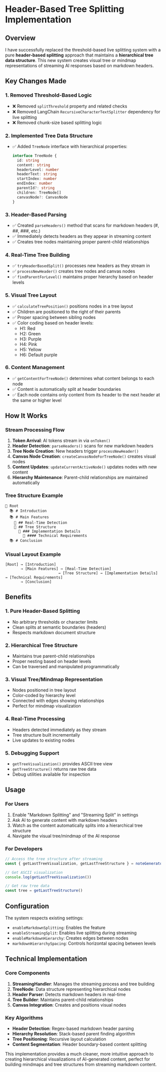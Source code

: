 # Header-Based Tree Splitting Implementation

## Overview

I have successfully replaced the threshold-based live splitting system with a pure **header-based splitting** approach that maintains a **hierarchical tree data structure**. This new system creates visual tree or mindmap representations of streaming AI responses based on markdown headers.

## Key Changes Made

### 1. Removed Threshold-Based Logic

- ❌ Removed `splitThreshold` property and related checks
- ❌ Removed LangChain `RecursiveCharacterTextSplitter` dependency for live splitting
- ❌ Removed chunk-size based splitting logic

### 2. Implemented Tree Data Structure

- ✅ Added `TreeNode` interface with hierarchical properties:
  ```typescript
  interface TreeNode {
  	id: string
  	content: string
  	headerLevel: number
  	headerText: string
  	startIndex: number
  	endIndex: number
  	parentId?: string
  	children: TreeNode[]
  	canvasNode?: CanvasNode
  }
  ```

### 3. Header-Based Parsing

- ✅ Created `parseHeaders()` method that scans for markdown headers (#, ##, ###, etc.)
- ✅ Immediately detects headers as they appear in streaming content
- ✅ Creates tree nodes maintaining proper parent-child relationships

### 4. Real-Time Tree Building

- ✅ `tryHeaderBasedSplit()` processes new headers as they stream in
- ✅ `processNewHeader()` creates tree nodes and canvas nodes
- ✅ `findParentForLevel()` maintains proper hierarchy based on header levels

### 5. Visual Tree Layout

- ✅ `calculateTreePosition()` positions nodes in a tree layout
- ✅ Children are positioned to the right of their parents
- ✅ Proper spacing between sibling nodes
- ✅ Color coding based on header levels:
  - H1: Red
  - H2: Green
  - H3: Purple
  - H4: Pink
  - H5: Yellow
  - H6: Default purple

### 6. Content Management

- ✅ `getContentForTreeNode()` determines what content belongs to each node
- ✅ Content is automatically split at header boundaries
- ✅ Each node contains only content from its header to the next header at the same or higher level

## How It Works

### Stream Processing Flow

1. **Token Arrival**: AI tokens stream in via `onToken()`
2. **Header Detection**: `parseHeaders()` scans for new markdown headers
3. **Tree Node Creation**: New headers trigger `processNewHeader()`
4. **Canvas Node Creation**: `createCanvasNodeForTreeNode()` creates visual nodes
5. **Content Updates**: `updateCurrentActiveNode()` updates nodes with new content
6. **Hierarchy Maintenance**: Parent-child relationships are maintained automatically

### Tree Structure Example

```
🌳 Root
  📚 # Introduction
  📚 # Main Features
    📖 ## Real-Time Detection
    📖 ## Tree Structure
      📝 ### Implementation Details
        📝 #### Technical Requirements
  📚 # Conclusion
```

### Visual Layout Example

```
[Root] → [Introduction]
       → [Main Features] → [Real-Time Detection]
                        → [Tree Structure] → [Implementation Details] → [Technical Requirements]
       → [Conclusion]
```

## Benefits

### 1. **Pure Header-Based Splitting**

- No arbitrary thresholds or character limits
- Clean splits at semantic boundaries (headers)
- Respects markdown document structure

### 2. **Hierarchical Tree Structure**

- Maintains true parent-child relationships
- Proper nesting based on header levels
- Can be traversed and manipulated programmatically

### 3. **Visual Tree/Mindmap Representation**

- Nodes positioned in tree layout
- Color-coded by hierarchy level
- Connected with edges showing relationships
- Perfect for mindmap visualization

### 4. **Real-Time Processing**

- Headers detected immediately as they stream
- Tree structure built incrementally
- Live updates to existing nodes

### 5. **Debugging Support**

- `getTreeVisualization()` provides ASCII tree view
- `getTreeStructure()` returns raw tree data
- Debug utilities available for inspection

## Usage

### For Users

1. Enable "Markdown Splitting" and "Streaming Split" in settings
2. Ask AI to generate content with markdown headers
3. Watch as the content automatically splits into a hierarchical tree structure
4. Navigate the visual tree/mindmap of the AI response

### For Developers

```typescript
// Access the tree structure after streaming
const { getLastTreeVisualization, getLastTreeStructure } = noteGenerator(...)

// Get ASCII visualization
console.log(getLastTreeVisualization())

// Get raw tree data
const tree = getLastTreeStructure()
```

## Configuration

The system respects existing settings:

- `enableMarkdownSplitting`: Enables the feature
- `enableStreamingSplit`: Enables live splitting during streaming
- `enableMarkdownHierarchy`: Creates edges between nodes
- `markdownHierarchySpacing`: Controls horizontal spacing between levels

## Technical Implementation

### Core Components

1. **StreamingHandler**: Manages the streaming process and tree building
2. **TreeNode**: Data structure representing hierarchical nodes
3. **Header Parser**: Detects markdown headers in real-time
4. **Tree Builder**: Maintains parent-child relationships
5. **Canvas Integration**: Creates and positions visual nodes

### Key Algorithms

- **Header Detection**: Regex-based markdown header parsing
- **Hierarchy Resolution**: Stack-based parent finding algorithm
- **Tree Positioning**: Recursive layout calculation
- **Content Segmentation**: Header boundary-based content splitting

This implementation provides a much cleaner, more intuitive approach to creating hierarchical visualizations of AI-generated content, perfect for building mindmaps and tree structures from streaming markdown content.
